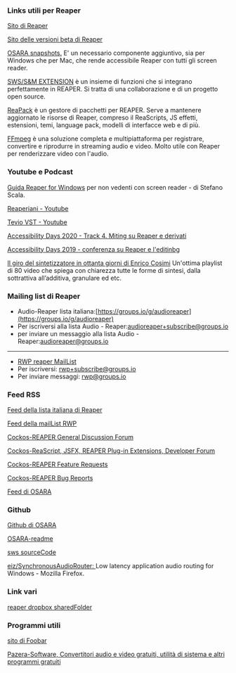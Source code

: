 ﻿### Links utili per Reaper ###

[Sito di Reaper](https://www.reaper.fm/)

[Sito delle versioni beta di Reaper](https://landoleet.org/)

[OSARA snapshots.](https://osara.reaperaccessibility.com/snapshots/) E' un  necessario componente aggiuntivo, sia per Windows che per Mac, che  rende accessibile Reaper con tutti gli screen reader.

[SWS/S&M EXTENSION](http://www.sws-extension.org/) è un insieme di funzioni che si integrano perfettamente in REAPER.
Si tratta di una collaborazione e di un progetto open source.

[ReaPack](https://reapack.com/) è un gestore di pacchetti per REAPER. Serve a mantenere aggiornato le risorse di Reaper, compreso il ReaScripts, JS effetti, estensioni, temi, language pack, modelli di interfacce web e di più.

[FFmpeg](https://ffmpeg.org) è una soluzione completa e multipiattaforma per registrare, convertire e riprodurre in streaming audio e video. Molto utile con Reaper per renderizzare  video con l'audio.

### Youtube e Podcast ###

[Guida Reaper for Windows](https://www.youtube.com/playlist?list=PL2JDtnJZcIfy5suHOc5ITP6bPKDcygOf0) per non vedenti con screen reader - di Stefano Scala.

[Reaperiani - Youtube](https://www.youtube.com/user/MYSTERYITALIANMAN/videos)

[Tevio VST - Youtube](https://www.youtube.com/user/TevioPedals/videos)

[Accessibility Days 2020 - Track 4. Miting su Reaper e derivati](https://www.youtube.com/watch?v=DtEvBprOBFs)

[Accessibility Days 2019 - conferenza su Reaper e l'editinbg](https://www.youtube.com/watch?v=R7Oyuoekd3Q)

[Il giro del sintetizzatore in ottanta giorni di Enrico Cosimi](https://www.youtube.com/playlist?list=PL0870827AA8B48185) Un'ottima playlist di 80 video che spiega con chiarezza tutte le forme di sintesi, dalla sottrattiva all’additiva, granulare ed etc.

### Mailing list di Reaper ###

*	Audio-Reaper lista italiana:[https://groups.io/g/audioreaper](https://groups.io/g/audioreaper)
*	Per iscriversi alla lista  Audio - Reaper:[audioreaper+subscribe@groups.io](audioreaper+subscribe@groups.io)
*	per inviare un messaggio alla lista Audio - Reaper:[audioreaper@groups.io](audioreaper@groups.io)

---

*	[RWP reaper MailList](https://groups.io/g/rwp)
*	Per iscriversi: [rwp+subscribe@groups.io](rwp+subscribe@groups.io)
*	Per inviare messaggi: <rwp@groups.io>

### Feed RSS ###

[Feed della lista italiana di Reaper](https://groups.io/g/audioreaper/rss)

[Feed della mailList RWP](https://groups.io/g/rwp/rss)

[Cockos-REAPER General Discussion Forum](https://forum.cockos.com/external.php?type=RSS2&forumids=19)

[Cockos-ReaScript, JSFX, REAPER Plug-in Extensions, Developer Forum](https://forum.cockos.com/external.php?type=RSS2&forumids=3)

[Cockos-REAPER Feature Requests](https://forum.cockos.com/external.php?type=RSS2&forumids=23)

[Cockos-REAPER Bug Reports](https://forum.cockos.com/external.php?type=RSS2&forumids=22)

[Feed di OSARA](https://github.com/jcsteh/osara/commits/master.atom)

### Github ###

[Github di OSARA](https://github.com/jcsteh/osara.git)

[OSARA-readme](https://github.com/jcsteh/osara/blob/master/readme.md)

[sws sourceCode](https://github.com/reaper-oss/sws)

[eiz/SynchronousAudioRouter: ](https://github.com/eiz/SynchronousAudioRouter) Low latency application audio routing for Windows - Mozilla Firefox.

### Link vari ###

[reaper dropbox sharedFolder](https://tiny.cc/ReaperDropbox)

### Programmi utili ###

[sito di Foobar](https://www.foobar2000.org)

[Pazera-Software, Convertitori audio e video gratuiti, utilità di sistema e altri programmi gratuiti](https://www.pazera-software.com)
